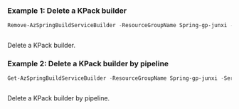 ### Example 1: Delete a KPack builder
```powershell
Remove-AzSpringBuildServiceBuilder -ResourceGroupName Spring-gp-junxi -ServiceName Spring-01 -Name mybuilder
```

```output
```

Delete a KPack builder.

### Example 2: Delete a KPack builder by pipeline
```powershell
Get-AzSpringBuildServiceBuilder -ResourceGroupName Spring-gp-junxi -ServiceName Spring-01 -Name mybuilder | Remove-AzSpringBuildServiceBuilder
```

```output
```

Delete a KPack builder by pipeline.